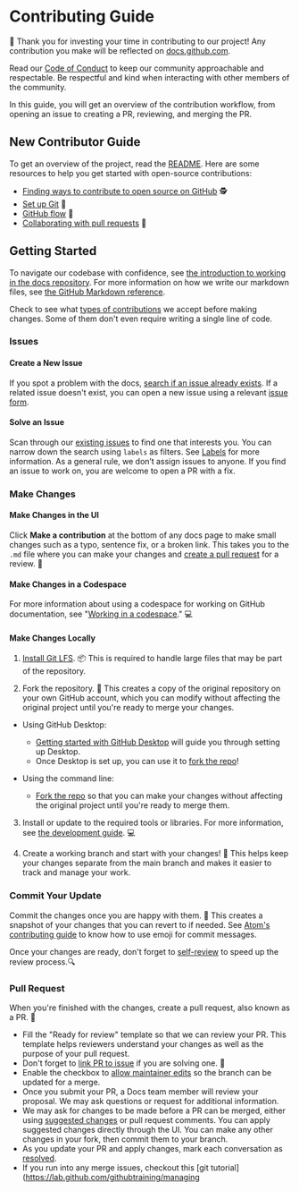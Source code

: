 # Contributing Guide

👋 Thank you for investing your time in contributing to our project! Any contribution you make will be reflected
on [docs.github.com](https://docs.github.com/en).

Read our [Code of Conduct](./code_of_conduct.md) to keep our community approachable and respectable. Be respectful and
kind when interacting with other members of the community.

In this guide, you will get an overview of the contribution workflow, from opening an issue to creating a PR, reviewing,
and merging the PR.

## New Contributor Guide

To get an overview of the project, read the [README](README.md). Here are some resources to help you get started with
open-source contributions:

- [Finding ways to contribute to open source on GitHub](https://docs.github.com/en/get-started/exploring-projects-on-github/finding-ways-to-contribute-to-open-source-on-github)
  🕵️
- [Set up Git](https://docs.github.com/en/get-started/quickstart/set-up-git) 🐙
- [GitHub flow](https://docs.github.com/en/get-started/quickstart/github-flow) 🌊
- [Collaborating with pull requests](https://docs.github.com/en/github/collaborating-with-pull-requests) 🤝

## Getting Started

To navigate our codebase with confidence,
see [the introduction to working in the docs repository](/contributing/working-in-docs-repository.md). For more
information on how we write our markdown files,
see [the GitHub Markdown reference](contributing/content-markup-reference.md).

Check to see what [types of contributions](/contributing/types-of-contributions.md) we accept before making changes.
Some of them don't even require writing a single line of code.

### Issues

#### Create a New Issue

If you spot a problem with the
docs, [search if an issue already exists](https://docs.github.com/en/github/searching-for-information-on-github/searching-on-github/searching-issues-and-pull-requests#search-by-the-title-body-or-comments).
If a related issue doesn't exist, you can open a new issue using a
relevant [issue form](https://github.com/github/docs/issues/new/choose).

#### Solve an Issue

Scan through our [existing issues](https://github.com/github/docs/issues) to find one that interests you. You can narrow
down the search using `labels` as filters. See [Labels](/contributing/how-to-use-labels.md) for more information. As a
general rule, we don’t assign issues to anyone. If you find an issue to work on, you are welcome to open a PR with a
fix.

### Make Changes

#### Make Changes in the UI

Click **Make a contribution** at the bottom of any docs page to make small changes such as a typo, sentence fix, or a
broken link. This takes you to the `.md` file where you can make your changes and [create a pull request](#pull-request)
for a review. 📝

#### Make Changes in a Codespace

For more information about using a codespace for working on GitHub documentation,
see "[Working in a codespace](https://github.com/github/docs/blob/main/contributing/codespace.md)." 💻

#### Make Changes Locally

1. [Install Git LFS](https://docs.github.com/en/github/managing-large-files/versioning-large-files/installing-git-large-file-storage).
   📦 This is required to handle large files that may be part of the repository.

2. Fork the repository. 🍴 This creates a copy of the original repository on your own GitHub account, which you can
   modify without affecting the original project until you're ready to merge your changes.

- Using GitHub Desktop:
    - [Getting started with GitHub Desktop](https://docs.github.com/en/desktop/installing-and-configuring-github-desktop/getting-started-with-github-desktop)
      will guide you through setting up Desktop.
    - Once Desktop is set up, you can use it
      to [fork the repo](https://docs.github.com/en/desktop/contributing-and-collaborating-using-github-desktop/cloning-and-forking-repositories-from-github-desktop)!

- Using the command line:
    - [Fork the repo](https://docs.github.com/en/github/getting-started-with-github/fork-a-repo#fork-an-example-repository)
      so that you can make your changes without affecting the original project until you're ready to merge them.

3. Install or update to the required tools or libraries. For more information,
   see [the development guide](contributing/development.md). 💻

4. Create a working branch and start with your changes! 🌳 This helps keep your changes separate from the main branch and
   makes it easier to track and manage your work.

### Commit Your Update

Commit the changes once you are happy with them. 💬 This creates a snapshot of your changes that you can revert to if
needed. See [Atom's contributing guide](https://github.com/atom/atom/blob/master/CONTRIBUTING.md#git-commit-messages) to
know how to use emoji for commit messages.

Once your changes are ready, don't forget to [self-review](/contributing/self-review.md) to speed up the review
process.🔍

### Pull Request

When you're finished with the changes, create a pull request, also known as a PR. 🚀

- Fill the "Ready for review" template so that we can review your PR. This template helps reviewers understand your
  changes as well as the purpose of your pull request.
- Don't forget
  to [link PR to issue](https://docs.github.com/en/issues/tracking-your-work-with-issues/linking-a-pull-request-to-an-issue)
  if you are solving one. 🔗
- Enable the checkbox
  to [allow maintainer edits](https://docs.github.com/en/github/collaborating-with-issues-and-pull-requests/allowing-changes-to-a-pull-request-branch-created-from-a-fork)
  so the branch can be updated for a merge.
- Once you submit your PR, a Docs team member will review your proposal. We may ask questions or request for additional
  information.
- We may ask for changes to be made before a PR can be merged, either
  using [suggested changes](https://docs.github.com/en/github/collaborating-with-issues-and-pull-requests/incorporating-feedback-in-your-pull-request)
  or pull request comments. You can apply suggested changes directly through the UI. You can make any other changes in
  your fork, then commit them to your branch.
- As you update your PR and apply changes, mark each conversation
  as [resolved](https://docs.github.com/en/github/collaborating-with-issues-and-pull-requests/commenting-on-a-pull-request#resolving-conversations).
- If you run into any merge issues, checkout this [git tutorial](https://lab.github.com/githubtraining/managing

